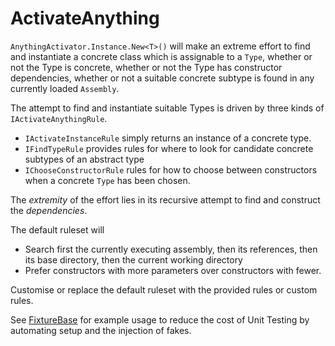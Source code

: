 # ActivateAnything

`AnythingActivator.Instance.New<T>()` will make an extreme effort to find and
instantiate a concrete class which is assignable to a `Type`, whether or not 
the Type is concrete, whether or not the Type has constructor dependencies, 
whether or not a suitable concrete subtype is found in any currently loaded `Assembly`.

The attempt to find and instantiate suitable Types is driven by three kinds of 
`IActivateAnythingRule`.

- `IActivateInstanceRule` simply returns an instance of a concrete type.
- `IFindTypeRule` provides rules for where to look for candidate concrete subtypes of an abstract type
- `IChooseConstructorRule` rules for how to choose between constructors when a concrete `Type` has been chosen.

The <em>extremity</em> of the effort lies in its recursive attempt to find and construct the <em>dependencies</em>.

The default ruleset will
- Search first the currently executing assembly, then its references, then its base directory, then the current working directory
- Prefer constructors with more parameters over constructors with fewer.

Customise or replace the default ruleset with the provided rules or custom rules.    


See [FixtureBase](https://www.nuget.org/packages/FixtureBase) for example usage to reduce the cost of Unit Testing by automating setup
and the injection of fakes.
